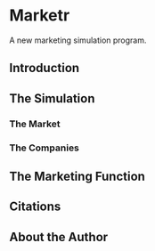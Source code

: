 # Marketr
A new marketing simulation program. 

## Introduction

## The Simulation

### The Market

### The Companies


## The Marketing Function


## Citations

## About the Author

